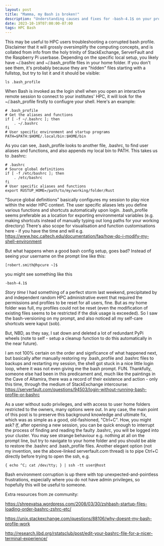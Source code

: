 ```yaml
---
layout: post
title: "Mamma, my Bash is broken!"
description: "Understanding causes and fixes for -bash-4.1$ on your prompt"
date: 2023-10-19T07:00:00-07:00
tags: HPC Bash
---
```

This may be useful to HPC users troubleshooting a corrupted bash profile. Disclaimer that it will grossly oversimplify the computing concepts, and is collated from info from the holy trinity of StackExchange, ServerFault and the Raspberry Pi userbase. 
Depending on the specific local setup, you likely have ~/.bashrc and ~/.bash_profile files in your home folder. If you don't see them, it's probably because they are "hidden" files starting with a fullstop, but try to list it and it should be visible: 
```tsql
ls .bash_profile
 ```
When Bash is invoked as the login shell when you open an interactive remote session to connect to your institutes' HPC, it will look for the ~/.bash_profile firstly to confiugre your shell. Here's an example:
```tsql
# .bash_profile
# Get the aliases and functions
if [ -f ~/.bashrc ]; then
    . ~/.bashrc
fi
# User specific environment and startup programs
PATH=$PATH:$HOME/.local/bin:$HOME/bin
 ```
As you can see, .bash_profile looks to another file, .bashrc, to find user aliases and functions, and also appends my local bin to PATH. This takes us to .bashrc:
```tsql
# .bashrc
# Source global definitions
if [ -f /etc/bashrc ]; then
    . /etc/bashrc
fi
# User specific aliases and functions
export RUSTUP_HOME=/path/to/my/working/folder/Rust
 ```
"Source global definitions" basically configures my session to play nice within the wider HPC context.
The user specific aliases lets you define various functions and shortcuts automatically upon login.
.bash_profile seems preferable as a location for exporting environmental variables (e.g. making shortcuts instead of manually typing out long paths for your working directory) 
There's also scope for visualisation and function customisations here - if you have the time and will e.g. https://www.hpc.caltech.edu/documentation/faq/how-do-i-modify-my-shell-environment

But what happens when a good bash config setup, goes bad? Instead of seeing your username on the prompt line like this:
```tsql
[robert.smith@hpcure ~]$
 ```
you might see something like this
```tsql
-bash-4.1$
 ```

*Story time* I had something of a perfect storm last weekend, precipitated by and independent random HPC administrative event that required the permissions and profiles to be reset for all users, fine. But as my home folder was full, my profiles could not be reset (even the modification of existing files seems to be restricted if the disk usage is exceeded). 
So I saw the bash-versioning on my prompt, and also noticed all my self-care shortcuts were kaput (sob).

But, NBD, as they say, I sat down and deleted a lot of redundant PyPi wheels (note to self - setup a cleanup function to do this automatically in the near future).

I am not 100% certain on the order and signficance of what happened next, but basically after manually restoring my .bash_profile and .bashrc files to backups and restarting my session, the shell got stuck in a nice little login loop, where it was not even giving me the bash prompt. FUN.
Thankfully, someone else had been in this predicament and, much like the paintings in the Cave of Altamira, there was a record of their existence and action - only this time, through the medium of StackExchange intercourse: https://serverfault.com/questions/94503/login-without-running-bash-profile-or-bashrc

As a user without sudo privileges, and with access to user home folders restricted to the owners, many options were out.
In any case, the main point of this post is to preserve this background knowledge and ultimate fix, which was as simple as a good, old-fashioned, "Ctrl+C".
How, you might ask? *If*, after opening a new session, you can be quick enough to interrupt the process of finding and reading the faulty .bashrc, you will be logged into your cluster.
You may see strange behaviour e.g. nothing at all on the prompt line, but try to navigate to your home folder and you should be able to restore the .bashrc and .bash_profile files.
Another elegant option (not my invention, see the above-linked serverfault.com thread) is to pipe Ctrl+C directly before trying to open the ssh, e.g.
```tsql
{ echo ^C; cat /dev/tty; } | ssh -tt user@host
 ```
Bash environment corruption is up there with top unexpected-and-pointless frustrations, especially where you do not have admin privileges, so hopefully this will be useful to someone.

Extra resources from ze community:

https://shreevatsa.wordpress.com/2008/03/30/zshbash-startup-files-loading-order-bashrc-zshrc-etc/

https://unix.stackexchange.com/questions/88106/why-doesnt-my-bash-profile-work

http://research.libd.org/rstatsclub/post/edit-your-bashrc-file-for-a-nicer-terminal-experience/

